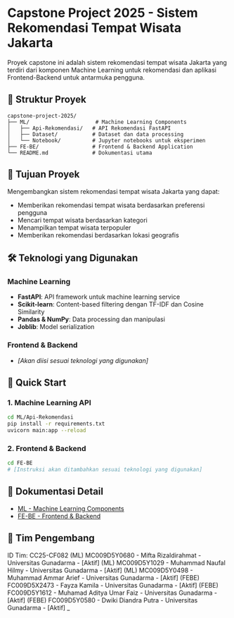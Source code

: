 # Capstone Project 2025 - Sistem Rekomendasi Tempat Wisata Jakarta

Proyek capstone ini adalah sistem rekomendasi tempat wisata Jakarta yang terdiri dari komponen Machine Learning untuk rekomendasi dan aplikasi Frontend-Backend untuk antarmuka pengguna.

## 📁 Struktur Proyek

```
capstone-project-2025/
├── ML/                     # Machine Learning Components
│   ├── Api-Rekomendasi/   # API Rekomendasi FastAPI
│   ├── Dataset/           # Dataset dan data processing
│   └── Notebook/          # Jupyter notebooks untuk eksperimen
├── FE-BE/                 # Frontend & Backend Application
└── README.md              # Dokumentasi utama
```

## 🎯 Tujuan Proyek

Mengembangkan sistem rekomendasi tempat wisata Jakarta yang dapat:

- Memberikan rekomendasi tempat wisata berdasarkan preferensi pengguna
- Mencari tempat wisata berdasarkan kategori
- Menampilkan tempat wisata terpopuler
- Memberikan rekomendasi berdasarkan lokasi geografis

## 🛠️ Teknologi yang Digunakan

### Machine Learning

- **FastAPI**: API framework untuk machine learning service
- **Scikit-learn**: Content-based filtering dengan TF-IDF dan Cosine Similarity
- **Pandas & NumPy**: Data processing dan manipulasi
- **Joblib**: Model serialization

### Frontend & Backend

- _[Akan diisi sesuai teknologi yang digunakan]_

## 🚀 Quick Start

### 1. Machine Learning API

```bash
cd ML/Api-Rekomendasi
pip install -r requirements.txt
uvicorn main:app --reload
```

### 2. Frontend & Backend

```bash
cd FE-BE
# [Instruksi akan ditambahkan sesuai teknologi yang digunakan]
```

## 📖 Dokumentasi Detail

- [ML - Machine Learning Components](./ML/README.md)
- [FE-BE - Frontend & Backend](./FE-BE/README.md)

## 👥 Tim Pengembang
ID Tim: CC25-CF082
(ML) MC009D5Y0680 - Mifta Rizaldirahmat - Universitas Gunadarma - [Aktif]
(ML) MC009D5Y1029 - Muhammad Naufal Hilmy - Universitas Gunadarma - [Aktif]
(ML) MC009D5Y0498 - Muhammad Ammar Arief - Universitas Gunadarma - [Aktif]
(FEBE) FC009D5X2473 - Fayza Kamila - Universitas Gunadarma - [Aktif]
(FEBE) FC009D5Y1612 - Muhamad Aditya Umar Faiz - Universitas Gunadarma - [Aktif]
(FEBE) FC009D5Y0580 - Dwiki Diandra Putra - Universitas Gunadarma - [Aktif]
_
